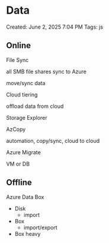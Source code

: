 # Data

Created: June 2, 2025 7:04 PM
Tags: js

## Online

File Sync

all SMB file shares sync to Azure

move/sync data

Cloud tiering

offload data from cloud

Storage Explorer

AzCopy

automation, copy/sync, cloud to cloud

Azure Migrate

VM or DB

## Offline

Azure Data Box

- Disk
    - import
- Box
    - import/export
- Box heavy